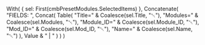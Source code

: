 With(
    { sel: First(cmbPresetModules.SelectedItems) },
    Concatenate(
        "FIELDS: ",
        Concat(
            Table(
                "Title=" & Coalesce(sel.Title, "␀"),
                "Modules=" & Coalesce(sel.Modules, "␀"),
                "Module_ID=" & Coalesce(sel.Module_ID, "␀"),
                "Mod_ID=" & Coalesce(sel.Mod_ID, "␀"),
                "Name=" & Coalesce(sel.Name, "␀")
            ),
            Value & " | "
        )
    )
)
